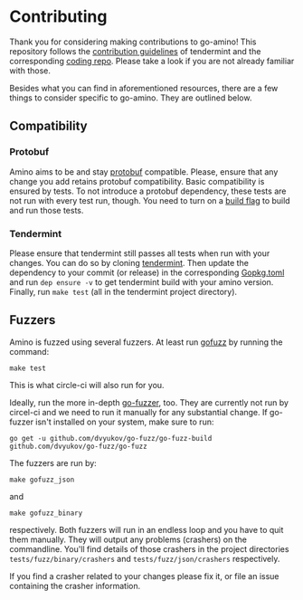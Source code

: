 # Contributing

Thank you for considering making contributions to go-amino! This repository follows the [contribution guidelines] of 
tendermint and the corresponding [coding repo]. Please take a look if you are not already familiar with those.

Besides what you can find in aforementioned resources, there are a few things to consider specific to go-amino. 
They are outlined below.

## Compatibility

### Protobuf

Amino aims to be and stay [protobuf] compatible. Please, ensure that any change you add retains protobuf compatibility.
Basic compatibility is ensured by tests. To not introduce a protobuf dependency, these tests are not run with every test 
run, though. You need to turn on a [build flag] to build and run those tests.

### Tendermint

Please ensure that tendermint still passes all tests when run with your changes. You can do so by cloning [tendermint].
Then update the dependency to your commit (or release) in the corresponding [Gopkg.toml] and run `dep ensure -v` to get 
tendermint build with your amino version. Finally, run `make test` (all in the tendermint project directory).


## Fuzzers

Amino is fuzzed using several fuzzers. At least run [gofuzz] by running the command:
```
make test
```
This is what circle-ci will also run for you.
 
Ideally, run the more in-depth [go-fuzzer], too. They are currently not run by circel-ci and we need to run it manually 
for any substantial change.
If go-fuzzer isn't installed on your system, make sure to run:
```
go get -u github.com/dvyukov/go-fuzz/go-fuzz-build github.com/dvyukov/go-fuzz/go-fuzz
```

The fuzzers are run by:
```
make gofuzz_json
```
and
```
make gofuzz_binary
```
respectively. Both fuzzers will run in an endless loop and you have to quit them manually. They will output 
any problems (crashers) on the commandline. You'll find details of those crashers in the project directories 
`tests/fuzz/binary/crashers` and `tests/fuzz/json/crashers` respectively. 

If you find a crasher related to your changes please fix it, or file an issue containing the crasher information.


[contribution guidelines]: https://github.com/tendermint/tendermint/blob/master/CONTRIBUTING.md
[coding repo]: https://github.com/tendermint/coding
[gofuzz]: https://github.com/google/gofuzz
[go-fuzzer]: https://github.com/dvyukov/go-fuzz
[protobuf]: https://developers.google.com/protocol-buffers/
[build flag]: https://github.com/tendermint/go-amino/blob/faa6e731944e2b7b6a46ad202902851e8ce85bee/tests/proto3/proto3_compat_test.go#L1
[tendermint]: https://github.com/tendermint/tendermint/
[Gopkg.toml]: https://github.com/tendermint/tendermint/blob/master/Gopkg.toml


